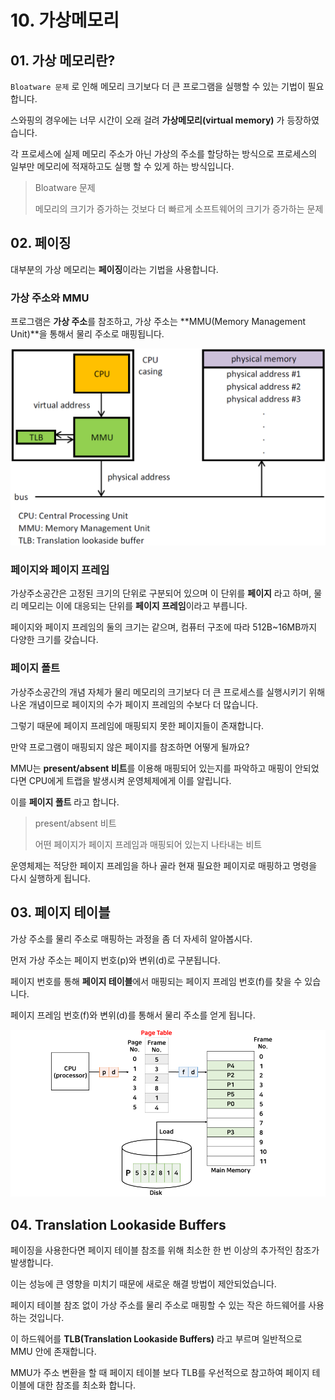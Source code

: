 # 10. 가상메모리

## 01. 가상 메모리란?

`Bloatware 문제` 로 인해 메모리 크기보다 더 큰 프로그램을 실행할 수 있는 기법이 필요합니다.

스와핑의 경우에는 너무 시간이 오래 걸려 **가상메모리(virtual memory)** 가 등장하였습니다.

각 프로세스에 실제 메모리 주소가 아닌 가상의 주소를 할당하는 방식으로 프로세스의 일부만 메모리에 적재하고도 실행 할 수 있게 하는 방식입니다.

> Bloatware 문제
>
> 메모리의 크기가 증가하는 것보다 더 빠르게 소프트웨어의 크기가 증가하는 문제



## 02. 페이징

대부분의 가상 메모리는 **페이징**이라는 기법을 사용합니다.



### 가상 주소와 MMU

프로그램은 **가상 주소**를 참조하고, 가상 주소는 **MMU(Memory Management Unit)**을 통해서 물리 주소로 매핑됩니다.

<img src="../images/OS/10_MMU_principle.png" alt="img" style="zoom:50%;" />



### 페이지와 페이지 프레임

가상주소공간은 고정된 크기의 단위로 구분되어 있으며 이 단위를 **페이지** 라고 하며, 물리 메모리는 이에 대응되는 단위를 **페이지 프레임**이라고 부릅니다. 

페이지와 페이지 프레임의 둘의 크기는 같으며, 컴퓨터 구조에 따라 512B~16MB까지 다양한 크기를 갖습니다.



### 페이지 폴트

가상주소공간의 개념 자체가 물리 메모리의 크기보다 더 큰 프로세스를 실행시키기 위해 나온 개념이므로 페이지의 수가 페이지 프레임의 수보다 더 많습니다.

그렇기 때문에 페이지 프레임에 매핑되지 못한 페이지들이 존재합니다.

만약 프로그램이 매핑되지 않은 페이지를 참조하면 어떻게 될까요?

MMU는 **present/absent 비트**를 이용해 매핑되어 있는지를 파악하고 매핑이 안되었다면 CPU에게 트랩을 발생시켜 운영체제에게 이를 알립니다. 

이를 **페이지 폴트** 라고 합니다.

>  present/absent 비트
>
> 어떤 페이지가 페이지 프레임과 매핑되어 있는지 나타내는 비트



운영체제는 적당한 페이지 프레임을 하나 골라 현재 필요한 페이지로 매핑하고 명령을 다시 실행하게 됩니다.





## 03. 페이지 테이블

가상 주소를 물리 주소로 매핑하는 과정을 좀 더 자세히 알아봅시다.

먼저 가상 주소는 페이지 번호(p)와 변위(d)로 구분됩니다.

페이지 번호를 통해 **페이지 테이블**에서 매핑되는 페이지 프레임 번호(f)를 찾을 수 있습니다.

페이지 프레임 번호(f)와 변위(d)를 통해서 물리 주소를 얻게 됩니다.

![img](../images/OS/10_page_table.png)





## 04. Translation Lookaside Buffers

페이징을 사용한다면 페이지 테이블 참조를 위해 최소한 한 번 이상의 추가적인 참조가 발생합니다.

이는 성능에 큰 영향을 미치기 때문에 새로운 해결 방법이 제안되었습니다.

페이지 테이블 참조 없이 가상 주소를 물리 주소로 매핑할 수 있는 작은 하드웨어를 사용하는 것입니다.

이 하드웨어를 **TLB(Translation Lookaside Buffers)** 라고 부르며 일반적으로 MMU 안에 존재합니다.



MMU가 주소 변환을 할 때 페이지 테이블 보다 TLB를 우선적으로 참고하여 페이지 테이블에 대한 참조를 최소화 합니다.